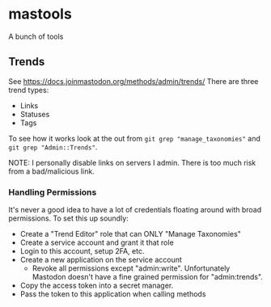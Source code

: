 # mastools

A bunch of tools

## Trends

See <https://docs.joinmastodon.org/methods/admin/trends/>
There are three trend types:

- Links
- Statuses
- Tags

To see how it works look at the out from `git grep "manage_taxonomies"` and `git grep "Admin::Trends"`.

NOTE: I personally disable links on servers I admin. There is too much risk from a bad/malicious link.

### Handling Permissions

It's never a good idea to have a lot of credentials floating around with broad permissions. To set
 this up soundly:

- Create a "Trend Editor" role that can ONLY "Manage Taxonomies"
- Create a service account and grant it that role
- Login to this account, setup 2FA, etc.
- Create a new application on the service account
  - Revoke all permissions except "admin:write". Unfortunately Mastodon doesn't have a fine grained permission for "admin:trends".
- Copy the access token into a secret manager.
- Pass the token to this application when calling methods
